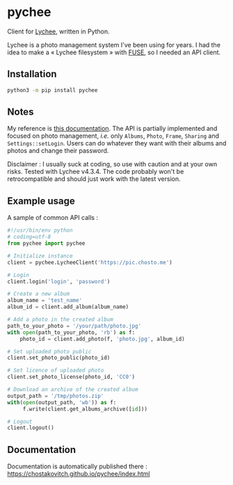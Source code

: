 # pychee

Client for [Lychee](https://github.com/LycheeOrg/Lychee), written in Python.

Lychee is a photo management system I've been using for years. I had the idea to make a « Lychee filesystem » with [FUSE](https://fr.wikipedia.org/wiki/Filesystem_in_Userspace), so I needed an API client.

## Installation

```bash
python3 -m pip install pychee
```

## Notes

My reference is [this documentation](https://lycheeorg.github.io/docs/api.html).
The API is partially implemented and focused on photo management, _i.e._ only `Albums`, `Photo`, `Frame`, `Sharing` and `Settings::setLogin`. Users can do whatever they want with their albums and photos and change their password.

Disclaimer : I usually suck at coding, so use with caution and at your own risks.
Tested with Lychee v4.3.4. The code probably won't be retrocompatible and should just work with the latest version.

## Example usage

A sample of common API calls :

```python
#!/usr/bin/env python
# coding=utf-8
from pychee import pychee

# Initialize instance
client = pychee.LycheeClient('https://pic.chosto.me')

# Login
client.login('login', 'password')

# Create a new album
album_name = 'test_name'
album_id = client.add_album(album_name)

# Add a photo in the created album
path_to_your_photo = '/your/path/photo.jpg'
with open(path_to_your_photo, 'rb') as f:
    photo_id = client.add_photo(f, 'photo.jpg', album_id)

# Set uploaded photo public
client.set_photo_public(photo_id)

# Set licence of uploaded photo
client.set_photo_license(photo_id, 'CC0')

# Download an archive of the created album
output_path = '/tmp/photos.zip'
with(open(output_path, 'wb')) as f:
     f.write(client.get_albums_archive([id]))

# Logout
client.logout()
```

## Documentation

Documentation is automatically published there : https://chostakovitch.github.io/pychee/index.html
